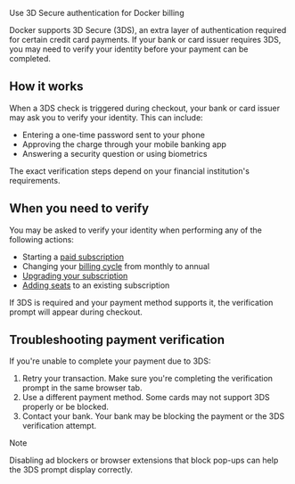 Use 3D Secure authentication for Docker billing


Docker supports 3D Secure (3DS), an extra layer of authentication required
for certain credit card payments. If your bank or card issuer requires 3DS, you
may need to verify your identity before your payment can be completed.

## How it works

When a 3DS check is triggered during checkout, your bank or card issuer
may ask you to verify your identity. This can include:

- Entering a one-time password sent to your phone
- Approving the charge through your mobile banking app
- Answering a security question or using biometrics

The exact verification steps depend on your financial institution's
requirements.

## When you need to verify

You may be asked to verify your identity when performing any of the following
actions:

- Starting a [paid subscription](../subscription/setup.md)
- Changing your [billing cycle](/billing/cycle/) from monthly to annual
- [Upgrading your subscription](../subscription/change.md)
- [Adding seats](../subscription/manage-seats.md) to an existing subscription

If 3DS is required and your payment method supports it, the verification prompt
will appear during checkout.

## Troubleshooting payment verification

If you're unable to complete your payment due to 3DS:

1. Retry your transaction. Make sure you're completing the verification
prompt in the same browser tab.
1. Use a different payment method. Some cards may not support 3DS properly
or be blocked.
1. Contact your bank. Your bank may be blocking the payment or the 3DS
verification attempt.

> [!NOTE]
>
> Disabling ad blockers or browser extensions that block pop-ups can help
the 3DS prompt display correctly.
